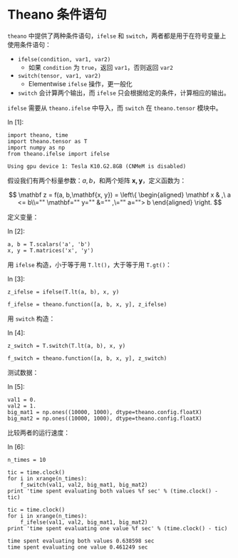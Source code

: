 # Theano 条件语句

`theano` 中提供了两种条件语句，`ifelse` 和 `switch`，两者都是用于在符号变量上使用条件语句：

*   `ifelse(condition, var1, var2)`
    *   如果 `condition` 为 `true`，返回 `var1`，否则返回 `var2`
*   `switch(tensor, var1, var2)`
    *   Elementwise `ifelse` 操作，更一般化
*   `switch` 会计算两个输出，而 `ifelse` 只会根据给定的条件，计算相应的输出。

`ifelse` 需要从 `theano.ifelse` 中导入，而 `switch` 在 `theano.tensor` 模块中。

In [1]:

```
import theano, time
import theano.tensor as T
import numpy as np
from theano.ifelse import ifelse

```

```
Using gpu device 1: Tesla K10.G2.8GB (CNMeM is disabled)

```

假设我们有两个标量参数：$a, b$，和两个矩阵 $\mathbf{x, y}$，定义函数为：

$$ \mathbf z = f(a, b,\mathbf{x, y}) = \left\{ \begin{aligned} \mathbf x & ,\ a <= b\\="" \mathbf="" y="" &="" ,\="" a=""> b \end{aligned} \right. $$

定义变量：

In [2]:

```
a, b = T.scalars('a', 'b')
x, y = T.matrices('x', 'y')

```

用 `ifelse` 构造，小于等于用 `T.lt()`，大于等于用 `T.gt()`：

In [3]:

```
z_ifelse = ifelse(T.lt(a, b), x, y)

f_ifelse = theano.function([a, b, x, y], z_ifelse)

```

用 `switch` 构造：

In [4]:

```
z_switch = T.switch(T.lt(a, b), x, y)

f_switch = theano.function([a, b, x, y], z_switch)

```

测试数据：

In [5]:

```
val1 = 0.
val2 = 1.
big_mat1 = np.ones((10000, 1000), dtype=theano.config.floatX)
big_mat2 = np.ones((10000, 1000), dtype=theano.config.floatX)

```

比较两者的运行速度：

In [6]:

```
n_times = 10

tic = time.clock()
for i in xrange(n_times):
    f_switch(val1, val2, big_mat1, big_mat2)
print 'time spent evaluating both values %f sec' % (time.clock() - tic)

tic = time.clock()
for i in xrange(n_times):
    f_ifelse(val1, val2, big_mat1, big_mat2)
print 'time spent evaluating one value %f sec' % (time.clock() - tic)

```

```
time spent evaluating both values 0.638598 sec
time spent evaluating one value 0.461249 sec

```